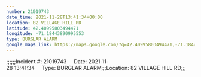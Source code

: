 ```yaml
---
number: 21019743
date_time: 2021-11-28T13:41:34+00:00
location: 82 VILLAGE HILL RD
latitude: 42.40995803494471
longitude: -71.18443890995553
type: BURGLAR ALARM
google_maps_link: https://maps.google.com/?q=42.40995803494471,-71.18443890995553
---
```


;;;;;;Incident #: 21019743     Date: 2021‐11‐28 13:41:34     Type: BURGLAR ALARM;;;Location: 82 VILLAGE HILL RD;;;
